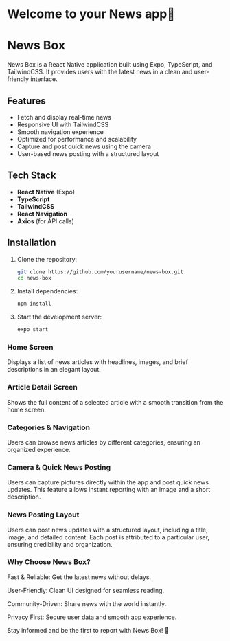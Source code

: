 # Welcome to your News app👋
# News Box

News Box is a React Native application built using Expo, TypeScript, and TailwindCSS. It provides users with the latest news in a clean and user-friendly interface.

## Features

- Fetch and display real-time news
- Responsive UI with TailwindCSS
- Smooth navigation experience
- Optimized for performance and scalability
- Capture and post quick news using the camera
- User-based news posting with a structured layout

## Tech Stack

- **React Native** (Expo)
- **TypeScript**
- **TailwindCSS**
- **React Navigation**
- **Axios** (for API calls)

## Installation

1. Clone the repository:

   ```sh
   git clone https://github.com/yourusername/news-box.git
   cd news-box
   ```

2. Install dependencies:

   ```sh
   npm install
   ```

3. Start the development server:

   ```sh
   expo start
   ```



### Home Screen
Displays a list of news articles with headlines, images, and brief descriptions in an elegant layout.
[<!-- Uploading "WhatsApp Image 2025-03-29 at 16.39.47_38cd0174.jpg"... -->](https://github.com/abhinav28birajdar/News_Morning/blob/master/WhatsApp%20Image%202025-03-29%20at%2016.39.47_38cd0174.jpg?raw=true)

### Article Detail Screen
Shows the full content of a selected article with a smooth transition from the home screen.

### Categories & Navigation
Users can browse news articles by different categories, ensuring an organized experience.

### Camera & Quick News Posting
Users can capture pictures directly within the app and post quick news updates. This feature allows instant reporting with an image and a short description.
<!-- Uploading "WhatsApp Image 2025-03-29 at 16.39.48_e372a59d.jpg"... -->

### News Posting Layout
Users can post news updates with a structured layout, including a title, image, and detailed content. Each post is attributed to a particular user, ensuring credibility and organization.
<!-- Uploading "WhatsApp Image 2025-03-29 at 16.39.48_167aecf2.jpg"... -->

### Why Choose News Box?

Fast & Reliable: Get the latest news without delays.

User-Friendly: Clean UI designed for seamless reading.

Community-Driven: Share news with the world instantly.

Privacy First: Secure user data and smooth app experience.

Stay informed and be the first to report with News Box! 🚀




